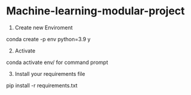 # Machine-learning-modular-project
1. Create new Enviroment

conda create -p env python=3.9 y

2. Activate

conda activate env/  for command prompt

3. Install your requirements file

pip install -r requirements.txt